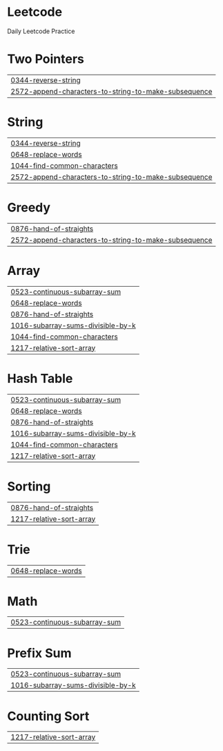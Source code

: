 # Leetcode

Daily Leetcode Practice


# Two Pointers
|  |
| ------- |
| [0344-reverse-string](https://github.com/Red-0111/Leetcode/tree/master/0344-reverse-string) |
| [2572-append-characters-to-string-to-make-subsequence](https://github.com/Red-0111/Leetcode/tree/master/2572-append-characters-to-string-to-make-subsequence) |
# String
|  |
| ------- |
| [0344-reverse-string](https://github.com/Red-0111/Leetcode/tree/master/0344-reverse-string) |
| [0648-replace-words](https://github.com/Red-0111/Leetcode/tree/master/0648-replace-words) |
| [1044-find-common-characters](https://github.com/Red-0111/Leetcode/tree/master/1044-find-common-characters) |
| [2572-append-characters-to-string-to-make-subsequence](https://github.com/Red-0111/Leetcode/tree/master/2572-append-characters-to-string-to-make-subsequence) |
# Greedy
|  |
| ------- |
| [0876-hand-of-straights](https://github.com/Red-0111/Leetcode/tree/master/0876-hand-of-straights) |
| [2572-append-characters-to-string-to-make-subsequence](https://github.com/Red-0111/Leetcode/tree/master/2572-append-characters-to-string-to-make-subsequence) |
# Array
|  |
| ------- |
| [0523-continuous-subarray-sum](https://github.com/Red-0111/Leetcode/tree/master/0523-continuous-subarray-sum) |
| [0648-replace-words](https://github.com/Red-0111/Leetcode/tree/master/0648-replace-words) |
| [0876-hand-of-straights](https://github.com/Red-0111/Leetcode/tree/master/0876-hand-of-straights) |
| [1016-subarray-sums-divisible-by-k](https://github.com/Red-0111/Leetcode/tree/master/1016-subarray-sums-divisible-by-k) |
| [1044-find-common-characters](https://github.com/Red-0111/Leetcode/tree/master/1044-find-common-characters) |
| [1217-relative-sort-array](https://github.com/Red-0111/Leetcode/tree/master/1217-relative-sort-array) |
# Hash Table
|  |
| ------- |
| [0523-continuous-subarray-sum](https://github.com/Red-0111/Leetcode/tree/master/0523-continuous-subarray-sum) |
| [0648-replace-words](https://github.com/Red-0111/Leetcode/tree/master/0648-replace-words) |
| [0876-hand-of-straights](https://github.com/Red-0111/Leetcode/tree/master/0876-hand-of-straights) |
| [1016-subarray-sums-divisible-by-k](https://github.com/Red-0111/Leetcode/tree/master/1016-subarray-sums-divisible-by-k) |
| [1044-find-common-characters](https://github.com/Red-0111/Leetcode/tree/master/1044-find-common-characters) |
| [1217-relative-sort-array](https://github.com/Red-0111/Leetcode/tree/master/1217-relative-sort-array) |
# Sorting
|  |
| ------- |
| [0876-hand-of-straights](https://github.com/Red-0111/Leetcode/tree/master/0876-hand-of-straights) |
| [1217-relative-sort-array](https://github.com/Red-0111/Leetcode/tree/master/1217-relative-sort-array) |
# Trie
|  |
| ------- |
| [0648-replace-words](https://github.com/Red-0111/Leetcode/tree/master/0648-replace-words) |
# Math
|  |
| ------- |
| [0523-continuous-subarray-sum](https://github.com/Red-0111/Leetcode/tree/master/0523-continuous-subarray-sum) |
# Prefix Sum
|  |
| ------- |
| [0523-continuous-subarray-sum](https://github.com/Red-0111/Leetcode/tree/master/0523-continuous-subarray-sum) |
| [1016-subarray-sums-divisible-by-k](https://github.com/Red-0111/Leetcode/tree/master/1016-subarray-sums-divisible-by-k) |
# Counting Sort
|  |
| ------- |
| [1217-relative-sort-array](https://github.com/Red-0111/Leetcode/tree/master/1217-relative-sort-array) |